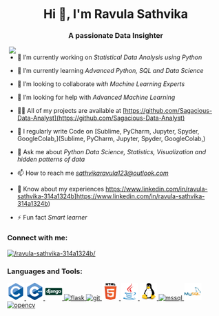 <h1 align="center">Hi 👋, I'm Ravula Sathvika</h1>
<h3 align="center">A passionate Data Insighter</h3>

<img align = "right" width = "500" src = "https://cdn.dribbble.com/users/2646423/screenshots/5507196/computer.gif">

- 🔭 I’m currently working on *Statistical Data Analysis using Python*

- 🌱 I’m currently learning *Advanced Python, SQL and Data Science*

- 👯 I’m looking to collaborate *with Machine Learning Experts*

- 🤝 I’m looking for help with *Advanced Machine Learning*

- 👨‍💻 All of my projects are available at [https://github.com/Sagacious-Data-Analyst](https://github.com/Sagacious-Data-Analyst)

- 📝 I regularly write Code on [Sublime, PyCharm, Jupyter, Spyder, GoogleColab,](Sublime, PyCharm, Jupyter, Spyder, GoogleColab,)

- 💬 Ask me about *Python Data Science, Statistics, Visualization and hidden patterns of data*

- 📫 How to reach me *sathvikaravula123@outlook.com*

- 📄 Know about my experiences https://www.linkedin.com/in/ravula-sathvika-314a1324b]https://www.linkedin.com/in/ravula-sathvika-314a1324b)

- ⚡ Fun fact *Smart learner*

<h3 align="left">Connect with me:</h3>
<p align="left">
<a href=" https://www.linkedin.com/in/ravula-sathvika-314a1324b/" target="blank"><img align="center" src="https://raw.githubusercontent.com/rahuldkjain/github-profile-readme-generator/master/src/images/icons/Social/linked-in-alt.svg" alt="/ravula-sathvika-314a1324b/" height="30" width="40" /></a>
</p>

<h3 align="left">Languages and Tools:</h3>
<p align="left"> <a href="https://www.cprogramming.com/" target="_blank" rel="noreferrer"> <img src="https://raw.githubusercontent.com/devicons/devicon/master/icons/c/c-original.svg" alt="c" width="40" height="40"/> </a> <a href="https://www.w3schools.com/cpp/" target="_blank" rel="noreferrer"> <img src="https://raw.githubusercontent.com/devicons/devicon/master/icons/cplusplus/cplusplus-original.svg" alt="cplusplus" width="40" height="40"/> </a> <a href="https://www.djangoproject.com/" target="_blank" rel="noreferrer"> <img src="https://raw.githubusercontent.com/devicons/devicon/master/icons/django/django-original.svg" alt="django" width="40" height="40"/> </a> <a href="https://flask.palletsprojects.com/" target="_blank" rel="noreferrer"> <img src="https://www.vectorlogo.zone/logos/pocoo_flask/pocoo_flask-icon.svg" alt="flask" width="40" height="40"/> </a> <a href="https://git-scm.com/" target="_blank" rel="noreferrer"> <img src="https://www.vectorlogo.zone/logos/git-scm/git-scm-icon.svg" alt="git" width="40" height="40"/> </a> <a href="https://www.w3.org/html/" target="_blank" rel="noreferrer"> <img src="https://raw.githubusercontent.com/devicons/devicon/master/icons/html5/html5-original-wordmark.svg" alt="html5" width="40" height="40"/> </a> <a href="https://www.java.com" target="_blank" rel="noreferrer"> <img src="https://raw.githubusercontent.com/devicons/devicon/master/icons/java/java-original.svg" alt="java" width="40" height="40"/> </a> <a href="https://www.linux.org/" target="_blank" rel="noreferrer"> <img src="https://raw.githubusercontent.com/devicons/devicon/master/icons/linux/linux-original.svg" alt="linux" width="40" height="40"/> </a> <a href="https://www.microsoft.com/en-us/sql-server" target="_blank" rel="noreferrer"> <img src="https://www.svgrepo.com/show/303229/microsoft-sql-server-logo.svg" alt="mssql" width="40" height="40"/> </a> <a href="https://www.mysql.com/" target="_blank" rel="noreferrer"> <img src="https://raw.githubusercontent.com/devicons/devicon/master/icons/mysql/mysql-original-wordmark.svg" alt="mysql" width="40" height="40"/> </a> <a href="https://opencv.org/" target="_blank" rel="noreferrer"> <img src="https://www.vectorlogo.zone/logos/opencv/opencv-icon.svg" alt="opencv" width="40" height="40"/> </a> <a href="https://pandas.pydata.org/" target="_blank" rel="noreferrer"> <img src="http…
